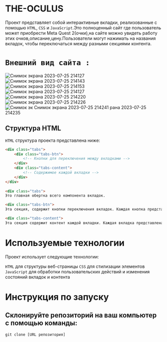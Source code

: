 # THE-OCULUS

Проект представляет собой интерактивные вкладки, реализованные с помощью `HTML`, `CSS` и `JavaScript`.Это полноценный сайт где пользователь может приобрести Meta Quest 2(очки),на сайте можно увидеть работу этих очков,описание,цену.Пользователи могут нажимать на названия вкладок, чтобы переключаться между разными секциями контента.

# `Внешний вид сайта :`

![Снимок экрана 2023-07-25 214127](https://github.com/Mustafa10101/THE-OCULUS/assets/121601835/9f93f98a-8c41-4c60-928b-51e9cb60e57b)
![Снимок экрана 2023-07-25 214143](https://github.com/Mustafa10101/THE-OCULUS/assets/121601835/6f7fccb7-c0b2-43c4-ab36-7e57d38a2d87)
![Снимок экрана 2023-07-25 214153](https://github.com/Mustafa10101/THE-OCULUS/assets/121601835/638e0c78-d267-4d98-8db9-68bc7d947445)
![Снимок экрана 2023-07-25 214127](https://github.com/Mustafa10101/THE-OCULUS/assets/121601835/9f93f98a-8c41-4c60-928b-51e9cb60e57b)
![Снимок экрана 2023-07-25 214220](https://github.com/Mustafa10101/THE-OCULUS/assets/121601835/70123313-e54f-4b08-9334-3d73aa714a7a)
![Снимок экрана 2023-07-25 214226](https://github.com/Mustafa10101/THE-OCULUS/assets/121601835/17effd5c-f5d8-489d-b7bc-5fa07d8c0a61)
![Снимок эк
![Снимок экрана 2023-07-25 214241](https://github.com/Mustafa10101/THE-OCULUS/assets/121601835/be762937-da5c-41ed-a52f-03d78eb2fc97)
рана 2023-07-25 214235](https://github.com/Mustafa10101/THE-OCULUS/assets/121601835/fe4b054a-05ef-4bff-9630-c8b523b976cb)

## Структура HTML

`HTML` структура проекта представлена ниже:

```html
<div class="tabs">
    <div class="tabs-btn">
        <!-- Кнопки для переключения между вкладками -->
    </div>
    <div class="tabs-content">
        <!-- Содержимое каждой вкладки -->
    </div>
</div>
 
<div class="tabs">
Это главная обертка всего компонента вкладок.

<div class="tabs-btn">
Эта секция, содержит кнопки переключения вкладок. Каждая кнопка представлена в виде div элемента с классом tabs-btn-item.

<div class="tabs-content">
Эта секция содержит контент каждой вкладки. Каждая вкладка представлена в виде div элемента с классом tabs-content-item.
```
# Используемые технологии
Проект использует следующие технологии:

`HTML` для структуры веб-страницы
`CSS` для стилизации элементов
`JavaScript` для обработки пользовательских действий и изменения состояний вкладок и контента
# Инструкция по запуску
## Склонируйте репозиторий на ваш компьютер с помощью команды:
```html
git clone [URL репозитория]
```
